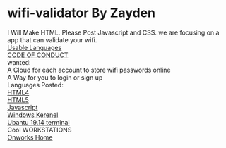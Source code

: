 # wifi-validator  By Zayden
I Will Make HTML. Please Post Javascript and CSS. we are focusing on a app that can validate your wifi.
</br >
<a href="http://github.com/zcomer4d/wifi-validator/tree/Languages"> Usable Languages </a>
</br >
<a href="http://github.com/zcomer4d/wifi-validator/blob/master/CODE_OF_CONDUCT.md"> CODE OF CONDUCT </a>
</br >
wanted:
</br >
A Cloud for each account to store wifi passwords online
</br >
A Way for you to login or sign up
</br >
Languages Posted:
</br >
<a href="http://github.com/zcomer4d/wifi-validator/tree/HTML4"> HTML4 </a>
</br >
<a href="http://github.com/zcomer4d/wifi-validator/tree/HTML5"> HTML5 </a>
</br >
<a href="http://github.com/zcomer4d/wifi-validator/tree/Javascript"> Javascript </a>
</br >
<a href="http://github.com/zcomer4d/wifi-validator/tree/Windows-Kerenel"> Windows Kerenel </a>
</br >
<a href="http://github.com/zcomer4d/wifi-validator/tree/Ubantu-19.14-terminal"> Ubantu 19.14 terminal </a>
<br />
Cool WORKSTATIONS
<br />
<a href="https://onworks.net"> Onworks Home </a>

